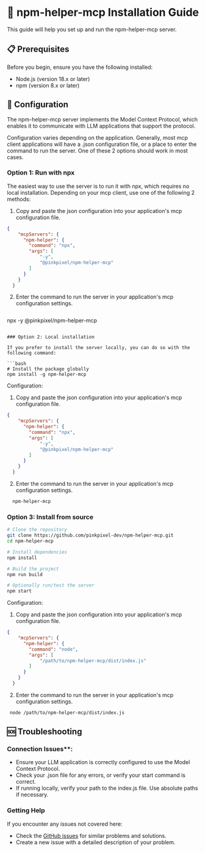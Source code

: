 # 🚀 npm-helper-mcp Installation Guide

This guide will help you set up and run the npm-helper-mcp server.

## 📋 Prerequisites

Before you begin, ensure you have the following installed:

- Node.js (version 18.x or later)
- npm (version 8.x or later)

## 🔧 Configuration

The npm-helper-mcp server implements the Model Context Protocol, which enables it to communicate with LLM applications that support the protocol.

Configuration varies depending on the application. Generally, most mcp client applications will have a .json configuration file, or a place to enter the command to run the server. One of these 2 options should work in most cases.

### Option 1: Run with npx

The easiest way to use the server is to run it with npx, which requires no local installation. Depending on your mcp client, use one of the following 2 methods:

1. Copy and paste the json configuration into your application's mcp configuration file.

```json
{
    "mcpServers": {
      "npm-helper": {
        "command": "npx",
        "args": [
            "-y",
            "@pinkpixel/npm-helper-mcp"
        ]
      }
    }
  }
```

2. Enter the command to run the server in your application's mcp configuration settings.

   ```bash

   ```

  npx -y @pinkpixel/npm-helper-mcp

```

### Option 2: Local installation

If you prefer to install the server locally, you can do so with the following command:

```bash
# Install the package globally
npm install -g npm-helper-mcp
```

Configuration:

1. Copy and paste the json configuration into your application's mcp configuration file.

```json
{
    "mcpServers": {
      "npm-helper": {
        "command": "npx",
        "args": [
            "-y",
            "@pinkpixel/npm-helper-mcp"
        ]
      }
    }
  }
```

2. Enter the command to run the server in your application's mcp configuration settings.

```bash
  npm-helper-mcp
```

### Option 3: Install from source

```bash
# Clone the repository
git clone https://github.com/pinkpixel-dev/npm-helper-mcp.git
cd npm-helper-mcp

# Install dependencies
npm install

# Build the project
npm run build

# Optionally run/test the server
npm start
```

Configuration:

1. Copy and paste the json configuration into your application's mcp configuration file.

```json
{
    "mcpServers": {
      "npm-helper": {
        "command": "node",
        "args": [
            "/path/to/npm-helper-mcp/dist/index.js"
        ]
      }
    }
  }
```

2. Enter the command to run the server in your application's mcp configuration settings.

```bash
 node /path/to/npm-helper-mcp/dist/index.js
```

## 🆘 Troubleshooting

### Connection Issues**:

- Ensure your LLM application is correctly configured to use the Model Context Protocol.
- Check your .json file for any errors, or verify your start command is correct.
- If running locally, verify your path to the index.js file. Use absolute paths if necessary.

### Getting Help

If you encounter any issues not covered here:

- Check the [GitHub issues](https://github.com/pinkpixel-dev/npm-helper-mcp/issues) for similar problems and solutions.
- Create a new issue with a detailed description of your problem.
